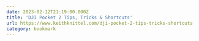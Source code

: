 ```yaml
---
date: 2023-02-12T21:19:00.000Z
title: 'DJI Pocket 2 Tips, Tricks & Shortcuts'
url: https://www.keithknittel.com/dji-pocket-2-tips-tricks-shortcuts
category: bookmark
---
```

